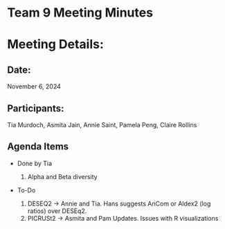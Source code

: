 # Team 9 Meeting Minutes 
# Meeting Details:
## Date: 
November 6, 2024

## Participants:
Tia Murdoch, Asmita Jain, Annie Saint, Pamela Peng, Claire Rollins

## Agenda Items
- Done by Tia
  1. Alpha and Beta diversity 
    
- To-Do
  1. DESEQ2 -> Annie and Tia. Hans suggests AnCom or Aldex2 (log ratios) over DESEq2.
  2. PICRUSt2 -> Asmita and Pam Updates. Issues with R visualizations
